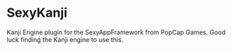 # SexyKanji
Kanji Engine plugin for the SexyAppFramework from PopCap Games. Good luck finding the Kanji engine to use this.
